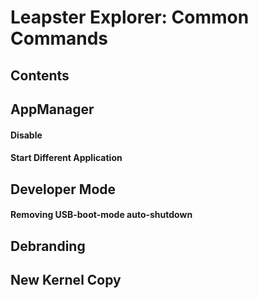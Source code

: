 # Leapster Explorer: Common Commands
## Contents
## AppManager
#### Disable
#### Start Different Application
## Developer Mode
#### Removing USB-boot-mode auto-shutdown
## Debranding
## New Kernel Copy
